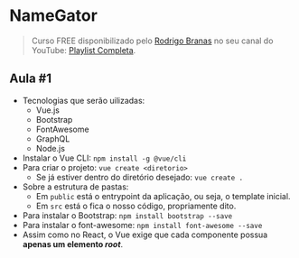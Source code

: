 # NameGator

> Curso FREE disponibilizado pelo [Rodrigo Branas](https://www.linkedin.com/in/rodrigobranas/?originalSubdomain=br) no seu canal do YouTube: [Playlist Completa](https://www.youtube.com/playlist?list=PLQCmSnNFVYnTiC-pPY0SySbf-ZNGBwnaG).

## Aula #1

- Tecnologias que serão uilizadas:
  - Vue.js
  - Bootstrap
  - FontAwesome
  - GraphQL
  - Node.js
- Instalar o Vue CLI: `npm install -g @vue/cli`
- Para criar o projeto: `vue create <diretorio>`
  - Se já estiver dentro do diretório desejado: `vue create .`
- Sobre a estrutura de pastas:
  - Em `public` está o entrypoint da aplicação, ou seja, o template inicial.
  - Em `src` está o fica o nosso código, propriamente dito.
- Para instalar o Bootstrap: `npm install bootstrap --save`
- Para instalar o font-awesome: `npm install font-awesome --save`
- Assim como no React, o Vue exige que cada componente possua **apenas um elemento *root***.
